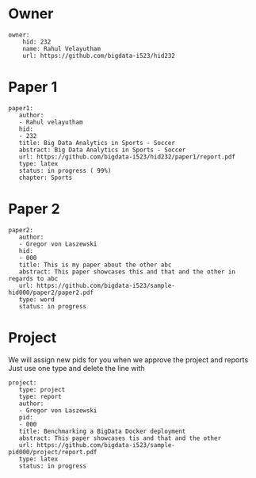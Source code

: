 
# Owner

```
owner:
    hid: 232
    name: Rahul Velayutham
    url: https://github.com/bigdata-i523/hid232
```

# Paper 1

```
paper1:
   author: 
   - Rahul velayutham
   hid:
   - 232
   title: Big Data Analytics in Sports - Soccer
   abstract: Big Data Analytics in Sports - Soccer
   url: https://github.com/bigdata-i523/hid232/paper1/report.pdf
   type: latex
   status: in progress ( 99%)
   chapter: Sports
```
   
# Paper 2

```
paper2:
   author: 
   - Gregor von Laszewski
   hid:
   - 000
   title: This is my paper about the other abc
   abstract: This paper showcases this and that and the other in regards to abc
   url: https://github.com/bigdata-i523/sample-hid000/paper2/paper2.pdf   
   type: word
   status: in progress
```

# Project 

We will assign new pids for you when we approve the project and reports   
Just use one type and delete the line with 

```
project:
   type: project
   type: report
   author: 
   - Gregor von Laszewski
   pid:
   - 000
   title: Benchmarking a BigData Docker deployment
   abstract: This paper showcases tis and that and the other 
   url: https://github.com/bigdata-i523/sample-pid000/project/report.pdf
   type: latex
   status: in progress
```
   
